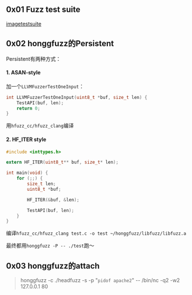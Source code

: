 ## 0x01 Fuzz test suite

[imagetestsuite](https://code.google.com/archive/p/imagetestsuite/downloads)


## 0x02 honggfuzz的Persistent

Persistent有两种方式：

#### 1. ASAN-style

加一个`LLVMFuzzerTestOneInput`：

```c
int LLVMFuzzerTestOneInput(uint8_t *buf, size_t len) {
	TestAPI(buf, len);
	return 0;
}
```

用`hfuzz_cc/hfuzz_clang`编译

#### 2. HF_ITER style

```c
#include <inttypes.h>

extern HF_ITER(uint8_t** buf, size_t* len);

int main(void) {
	for (;;) {
		size_t len;
		uint8_t *buf;

		HF_ITER(&buf, &len);

		TestAPI(buf, len);
	}
}
```

编译`hfuzz_cc/hfuzz_clang test.c -o test ~/honggfuzz/libfuzz/libfuzz.a`

最终都用`honggfuzz -P -- ./test`跑～


## 0x03 honggfuzz的attach

> honggfuzz -c ./headfuzz -s -p "`pidof apache2`" -- /bin/nc -q2 -w2 127.0.0.1 80
